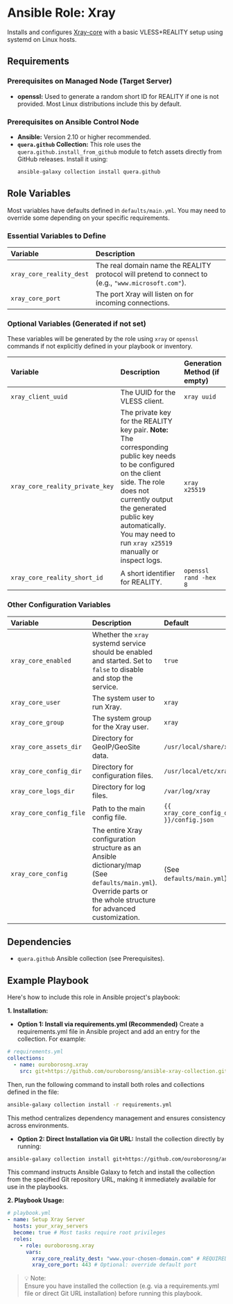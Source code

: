 # Ansible Role: Xray

Installs and configures [Xray-core](https://github.com/XTLS/Xray-core) with a basic VLESS+REALITY setup using systemd on Linux hosts.

## Requirements

### Prerequisites on Managed Node (Target Server)

*   **openssl:** Used to generate a random short ID for REALITY if one is not provided. Most Linux distributions include this by default.

### Prerequisites on Ansible Control Node

*   **Ansible:** Version 2.10 or higher recommended.
*   **`quera.github` Collection:** This role uses the `quera.github.install_from_github` module to fetch assets directly from GitHub releases. Install it using:
    ```bash
    ansible-galaxy collection install quera.github
    ```

## Role Variables

Most variables have defaults defined in `defaults/main.yml`. You may need to override some depending on your specific requirements.

### Essential Variables to Define

| Variable | Description |
| :--- | :--- |
| `xray_core_reality_dest` | The real domain name the REALITY protocol will pretend to connect to (e.g., `"www.microsoft.com"`). |
| `xray_core_port` | The port Xray will listen on for incoming connections. |

### Optional Variables (Generated if not set)

These variables will be generated by the role using `xray` or `openssl` commands if not explicitly defined in your playbook or inventory.

| Variable | Description | Generation Method (if empty) |
| :--- | :--- | :--- |
| `xray_client_uuid` | The UUID for the VLESS client. | `xray uuid` | 
| `xray_core_reality_private_key` | The private key for the REALITY key pair. **Note:** The corresponding public key needs to be configured on the client side. The role does not currently output the generated public key automatically. You may need to run `xray x25519` manually or inspect logs. | `xray x25519` |
| `xray_core_reality_short_id` | A short identifier for REALITY. | `openssl rand -hex 8` |

### Other Configuration Variables

| Variable | Description | Default |
| :--- | :--- | :--- |
| `xray_core_enabled` | Whether the `xray` systemd service should be enabled and started. Set to `false` to disable and stop the service. | `true` |
| `xray_core_user` | The system user to run Xray. | `xray` |
| `xray_core_group` | The system group for the Xray user. | `xray` |
| `xray_core_assets_dir` | Directory for GeoIP/GeoSite data. | `/usr/local/share/xray` |
| `xray_core_config_dir` | Directory for configuration files. | `/usr/local/etc/xray` |
| `xray_core_logs_dir` | Directory for log files. | `/var/log/xray` |
| `xray_core_config_file` | Path to the main config file. | `{{ xray_core_config_dir }}/config.json` |
| `xray_core_config` | The entire Xray configuration structure as an Ansible dictionary/map (See `defaults/main.yml`). Override parts or the whole structure for advanced customization. | (See `defaults/main.yml`) |

## Dependencies

*   `quera.github` Ansible collection (see Prerequisites).

## Example Playbook

Here's how to include this role in Ansible project's playbook:

**1. Installation:**

* **Option 1: Install via requirements.yml (Recommended)**
Create a requirements.yml file in Ansible project and add an entry for the collection. For example:

```yaml
# requirements.yml
collections:
  - name: ouroborosng.xray
    src: git+https://github.com/ouroborosng/ansible-xray-collection.git
```

Then, run the following command to install both roles and collections defined in the file:

```sh
ansible-galaxy collection install -r requirements.yml
```

This method centralizes dependency management and ensures consistency across environments.

*   **Option 2: Direct Installation via Git URL:** 
Install the collection directly by running:

```sh
ansible-galaxy collection install git+https://github.com/ouroborosng/ansible-xray-collection.git
```

This command instructs Ansible Galaxy to fetch and install the collection from the specified Git repository URL, making it immediately available for use in the playbooks.

**2. Playbook Usage:**

```yaml
# playbook.yml
- name: Setup Xray Server
  hosts: your_xray_servers
  become: true # Most tasks require root privileges
  roles:
    - role: ouroborosng.xray
      vars:
        xray_core_reality_dest: "www.your-chosen-domain.com" # REQUIRED: Set your target domain for REALITY protocol
        xray_core_port: 443 # Optional: override default port
```

> 💡 Note:<br>
> Ensure you have installed the collection (e.g. via a requirements.yml file or direct Git URL installation) before running this playbook.